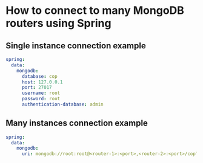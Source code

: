 # How to connect to many MongoDB routers using Spring

## Single instance connection example
```yaml
spring:
  data:
    mongodb:
      database: cop
      host: 127.0.0.1
      port: 27017
      username: root
      password: root
      authentication-database: admin
```


## Many instances connection example

```yaml
spring:
  data:
    mongodb:
      uri: mongodb://root:root@<router-1>:<port>,<router-2>:<port>/cop?authSource=admin&authMechanism=SCRAM-SHA-256
```
